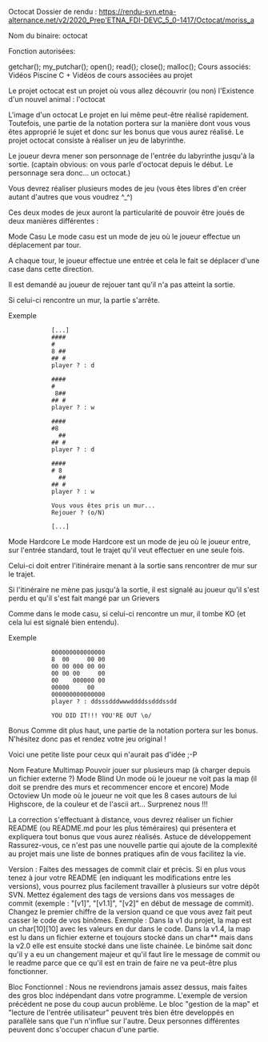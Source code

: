 Octocat
Dossier de rendu : https://rendu-svn.etna-alternance.net/v2/2020_Prep'ETNA_FDI-DEVC_5_0-1417/Octocat/moriss_a

Nom du binaire: octocat

Fonction autorisées:

getchar();
my_putchar();
open();
read();
close();
malloc();
Cours associés: Vidéos Piscine C + Vidéos de cours associées au projet

Le projet octocat est un projet où vous allez découvrir (ou non) l'Existence d'un nouvel animal : l'octocat

L'image d'un octocat
Le projet en lui même peut-être réalisé rapidement. Toutefois, une partie de la notation portera sur la manière dont vous vous êtes approprié le sujet et donc sur les bonus que vous aurez réalisé.
Le projet octocat consiste à réaliser un jeu de labyrinthe.

Le joueur devra mener son personnage de l'entrée du labyrinthe jusqu'à la sortie. (captain obvious: on vous parle d'octocat depuis le début. Le personnage sera donc... un octocat.)

Vous devrez réaliser plusieurs modes de jeu (vous êtes libres d'en créer autant d'autres que vous voudrez ^_^)

Ces deux modes de jeux auront la particularité de pouvoir être joués de deux manières différentes :

Mode Casu
Le mode casu est un mode de jeu où le joueur effectue un déplacement par tour.

A chaque tour, le joueur effectue une entrée et cela le fait se déplacer d'une case dans cette direction.

Il est demandé au joueur de rejouer tant qu'il n'a pas atteint la sortie.

Si celui-ci rencontre un mur, la partie s'arrête.

Exemple

                [...]
                ####
                #
                8 ##
                ## #
                player ? : d

                ####
                #
                 8##
                ## #
                player ? : w

                ####
                #8
                  ##
                ## #
                player ? : d

                ####
                # 8
                  ##
                ## #
                player ? : w

                Vous vous êtes pris un mur...
                Rejouer ? (o/N)

                [...]
            
Mode Hardcore
Le mode Hardcore est un mode de jeu où le joueur entre, sur l'entrée standard, tout le trajet qu'il veut effectuer en une seule fois.

Celui-ci doit entrer l'itinéraire menant à la sortie sans rencontrer de mur sur le trajet.

Si l'itinéraire ne mène pas jusqu'à la sortie, il est signalé au joueur qu'il s'est perdu et qu'il s'est fait mangé par un Grievers

Comme dans le mode casu, si celui-ci rencontre un mur, il tombe KO (et cela lui est signalé bien entendu).

Exemple


                000000000000000
                8  00     00 00
                00 00 000 00 00
                00 00 00     00
                00    000000 00
                00000     00
                000000000000000
                player ? : ddsssdddwwwddddssdddssdd

                YOU DID IT!!! YOU'RE OUT \o/
            
Bonus
Comme dit plus haut, une partie de la notation portera sur les bonus. N'hésitez donc pas et rendez votre jeu original !

Voici une petite liste pour ceux qui n'aurait pas d'idée ;-P

Nom	Feature
Multimap	Pouvoir jouer sur plusieurs map (à charger depuis un fichier externe ?)
Mode Blind	Un mode où le joueur ne voit pas la map (il doit se prendre des murs et recommencer encore et encore)
Mode Octoview	Un mode où le joueur ne voit que les 8 cases autours de lui
Highscore, de la couleur et de l'ascii art... Surprenez nous !!!

La correction s'effectuant à distance, vous devrez réaliser un fichier README (ou README.md pour les plus téméraires) qui présentera et expliquera tout bonus que vous aurez réalisés.
Astuce de développement
Rassurez-vous, ce n'est pas une nouvelle partie qui ajoute de la complexité au projet mais une liste de bonnes pratiques afin de vous facilitez la vie.

Version : Faites des messages de commit clair et précis. Si en plus vous tenez à jour votre README (en indiquant les modifications entre les versions), vous pourrez plus facilement travailler à plusieurs sur votre dépôt SVN.
Mettez également des tags de versions dans vos messages de commit (exemple : "[v1]", "[v1.1]", "[v2]" en début de message de commit). Changez le premier chiffre de la version quand ce que vous avez fait peut casser le code de vos binômes.
Exemple : Dans la v1 du projet, la map est un char[10][10] avec les valeurs en dur dans le code. Dans la v1.4, la map est lu dans un fichier externe et toujours stocké dans un char** mais dans la v2.0 elle est ensuite stocké dans une liste chainée. Le binôme sait donc qu'il y a eu un changement majeur et qu'il faut lire le message de commit ou le readme parce que ce qu'il est en train de faire ne va peut-être plus fonctionner.

Bloc Fonctionnel : Nous ne reviendrons jamais assez dessus, mais faites des gros bloc indépendant dans votre programme.
L'exemple de version précédent ne pose du coup aucun problème. Le bloc "gestion de la map" et "lecture de l'entrée utilisateur" peuvent très bien être developpés en parallèle sans que l'un n'influe sur l'autre. Deux personnes différentes peuvent donc s'occuper chacun d'une partie.

